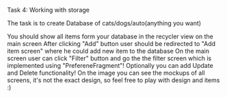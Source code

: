 Task 4: Working with storage

The task is to create Database of cats/dogs/auto(anything you want)

You should show all items form your database in the recycler view on the main screen
After clicking "Add" button user should be redirected to "Add item screen" where he could add new item to the database
On the main screen user can click "Filter" button and go the the filter screen which is implemented using "PrefereneFragment"!
Optionally you can add Update and Delete functionality!
On the image you can see the mockups of all screens, it's not the exact design, so feel free to play with design and items :)
